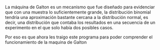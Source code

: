 La máquina de Galton es un mecanismo que fue diseñado para evidenciar que con una muestra lo suficientemente grande,
la distribución binomial tendría una aproximación bastante cercana a la distribución normal, es decir,
una distribución que contaba los resultados en una secuencia de un experimento en el que solo había dos posibles casos.

Por eso es que ahora les traigo este programa para poder comprender el funcionamiento de la maquina de Galton
